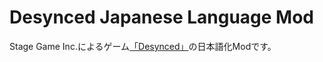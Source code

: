 # Desynced Japanese Language Mod
Stage Game Inc.によるゲーム[「Desynced」](https://store.steampowered.com/app/1450900/Desynced/)の日本語化Modです。

